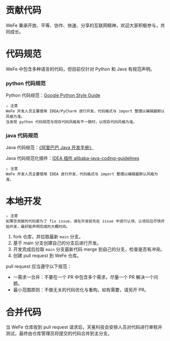 # 贡献代码

WeFe 秉承开放、平等、协作、快速、分享的互联网精神，欢迎大家积极参与，共同成长。


# 代码规范

WeFe 中包含多种语言的代码，但目前仅针对 Python 和 Java 有规范声明。


### python 代码规范

Python 代码规范：[Google Python Style Guide](https://google.github.io/styleguide/pyguide.html)


    ⚠️ 注意
    WeFe 开发人员主要使用 IDEA/PyCharm 进行开发，代码格式与 import 整理以编辑器默认风格为准。
    当发现 python 代码规范与现存代码风格有不一致时，以现存代码风格为准。


### java 代码规范

Java 代码规范：[《阿里巴巴 Java 开发手册》](https://github.com/alibaba/p3c)

Java 代码规范化插件：[IDEA 插件 alibaba-java-coding-guidelines](https://plugins.jetbrains.com/plugin/10046-alibaba-java-coding-guidelines)

    ⚠️ 注意
    WeFe 开发人员主要使用 IDEA 进行开发，代码格式与 import 整理以编辑器默认风格为准。


# 本地开发

    ⚠️ 注意
    如果您贡献的代码是为了 fix issue，请在开发前先在 issue 中进行认领，认领后应尽快开始开发，最好能声明完成的大概时间。

1. fork 仓库，并拉取最新 `main` 分支。
2. 基于 main 分支创建自己的分支后进行开发。
3. 开发完成后拉取 `main` 分支最新代码 merge 到自己的分支，检查是否有冲突。
4. 创建 pull request 到 WeFe 仓库。

pull request 应当遵守以下规范：

* 一需求一合并：不要在一个 PR 中包含多个需求，尽量一个 PR 解决一个问题。
* 最小范围原则：不做无关的代码优化与重构，如有需要，请另开 PR。

# 合并代码

当 WeFe 仓库收到 pull request 请求后，天冕科技会安排人员对代码进行审核并测试，最终由仓库管理员将提交的代码合并到主分支。